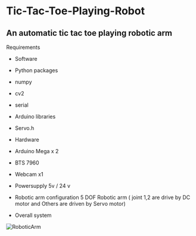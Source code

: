 # Tic-Tac-Toe-Playing-Robot
## An automatic tic tac toe playing robotic arm

Requirements

- Software
 - Python packages
  - numpy
  - cv2
  - serial
 - Arduino libraries
  - Servo.h
  
- Hardware
 - Arduino Mega x 2
 - BTS 7960
 - Webcam x1
 - Powersupply 5v / 24 v

- Robotic arm configuration
5 DOF Robotic arm ( joint 1,2 are drive by DC motor and Others are driven by Servo motor)



- Overall system

![RoboticArm](https://user-images.githubusercontent.com/56642026/74011917-983bf680-49bb-11ea-90d7-d1805aa0ad88.PNG)

